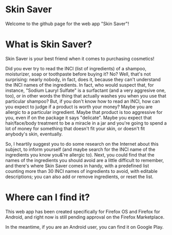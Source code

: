 Skin Saver
==========
Welcome to the github page for the web app "Skin Saver"! 

What is Skin Saver?
===================
Skin Saver is your best friend when it comes to purchasing cosmetics!

Did you ever try to read the INCI (list of ingredients) of a shampoo, moisturizer, soap or toothpaste before buying it?
No? Well, that's not surprising: nearly nobody, in fact, does it, because they can't understand the INCI names of the ingredients.
In fact, who would suspect that, for instance, "Sodium Lauryl Sulfate" is a surfactant (and a very aggresive one, too), or in other words the thing that actually washes you when you use that particular shampoo?
But, if you don't know how to read an INCI, how can you expect to judge if a product is worth your money?
Maybe you are allergic to a particular ingredient. Maybe that product is too aggressive for you, even if on the package it says "delicate".
Maybe you expect that hair/face/body treatment to be a miracle in a jar and you're going to spend a lot of money for something that doesn't fit your skin, or
doesn't fit anybody's skin, eventually.

So, I heartily suggest you to do some research on the Internet about this subject, to inform yourself (and maybe search for the INCI name of the ingredients you know you&'re allergic to).
Next, you could find that the names of the ingredients you should avoid are a little difficult to remember, and there's where Skin Saver comes in handy, with a predefined list counting more than
30 INCI names of ingredients to avoid, with editable descriptions; you can also add or remove ingredients, or reset the list.

Where can I find it?
====================
This web app has been created specifically for Firefox OS and Firefox for Android, and right now is still pending approval
on the Firefox Marketplace.

In the meantime, if you are an Android user, you can find it on Google Play.
